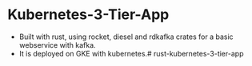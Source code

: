 # Kubernetes-3-Tier-App

- Built with rust, using rocket, diesel and rdkafka crates for a basic webservice with kafka.
- It is deployed on GKE with kubernetes.# rust-kubernetes-3-tier-app
